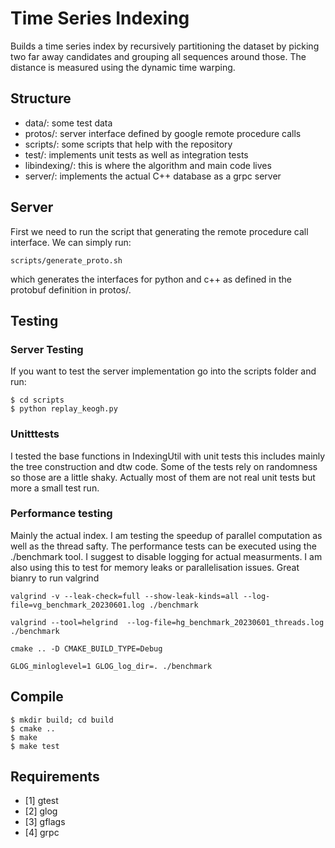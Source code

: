 # Time Series Indexing

Builds a time series index by recursively partitioning the dataset
by picking two far away candidates and grouping all sequences around those.
The distance is measured using the dynamic time warping.

## Structure

+ data/: some test data
+ protos/: server interface defined by google remote procedure calls
+ scripts/: some scripts that help with the repository
+ test/: implements unit tests as well as integration tests
+ libindexing/: this is where the algorithm and main code lives
+ server/: implements the actual C++ database as a grpc server

## Server
First we need to run the script that generating the remote procedure call interface. We can simply run:

```
scripts/generate_proto.sh
```

which generates the interfaces for python and c++ as defined in the protobuf definition in protos/.

## Testing

### Server Testing
If you want to test the server implementation go into the scripts folder and run:

```
$ cd scripts
$ python replay_keogh.py
```

### Unitttests
I tested the base functions in IndexingUtil with unit tests
this includes mainly the tree construction and dtw code. Some
of the tests rely on randomness so those are a little shaky.
Actually most of them are not real unit tests but more a small test run.

### Performance testing
Mainly the actual index. I am testing the speedup of parallel computation
as well as the thread safty. The performance tests can be executed
using the ./benchmark tool. I suggest to disable logging for actual measurments.
I am also using this to test for memory leaks or parallelisation issues. Great bianry to run valgrind

```
valgrind -v --leak-check=full --show-leak-kinds=all --log-file=vg_benchmark_20230601.log ./benchmark
``` 

```
valgrind --tool=helgrind  --log-file=hg_benchmark_20230601_threads.log ./benchmark
```

```
cmake .. -D CMAKE_BUILD_TYPE=Debug
```

```
GLOG_minloglevel=1 GLOG_log_dir=. ./benchmark
```

## Compile

```
$ mkdir build; cd build
$ cmake ..
$ make
$ make test
```

## Requirements
+ [1] gtest
+ [2] glog
+ [3] gflags
+ [4] grpc